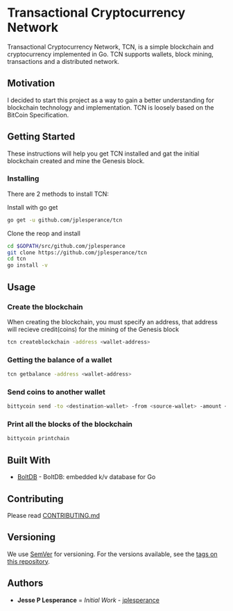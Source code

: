 # Transactional Cryptocurrency Network

Transactional Cryptocurrency Network, TCN, is a simple blockchain and cryptocurrency implemented in Go.  TCN supports wallets, block mining, transactions and a distributed network.  

## Motivation

I decided to start this project as a way to gain a better understanding for blockchain technology and implementation.  TCN is loosely based on the BitCoin Specification.  

## Getting Started

These instructions will help you get TCN installed and gat the initial blockchain created and mine the Genesis block.

### Installing

There are 2 methods to install TCN:

Install with go get

```bash
go get -u github.com/jplesperance/tcn
```

Clone the reop and install

```bash
cd $GOPATH/src/github.com/jplesperance
git clone https://github.com/jplesperance/tcn
cd tcn
go install -v
```

## Usage

### Create the blockchain

When creating the blockchain, you must specify an address, that address will recieve credit(coins) for the mining of the Genesis block

```bash
tcn createblockchain -address <wallet-address>
```

### Getting the balance of a wallet

```bash
tcn getbalance -address <wallet-address>
```

### Send coins to another wallet

```bash
bittycoin send -to <destination-wallet> -from <source-wallet> -amount <amount of coins to send>
```

### Print all the blocks of the blockchain

```bash
bittycoin printchain
```

## Built With

* [BoltDB](https://github.com/boltdb/bolt) - BoltDB: embedded k/v database for Go

## Contributing

Please read [CONTRIBUTING.md](https://github.com/jplesperance/tcn/src/master/CONTRIBUTING.md)

## Versioning

We use [SemVer](http://server.org/) for versioning. For the versions available, see the [tags on this repository](https://github.com/jplesperance/tcn/tags).

## Authors

* **Jesse P Lesperance** = *Initial Work* - [jplesperance](https://lesperance.io)

